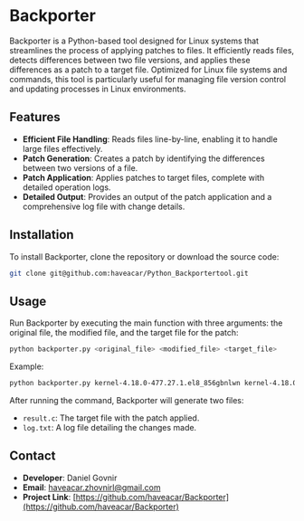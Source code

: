 
# Backporter

Backporter is a Python-based tool designed for Linux systems that streamlines the process of applying patches to files. It efficiently reads files, detects differences between two file versions, and applies these differences as a patch to a target file. Optimized for Linux file systems and commands, this tool is particularly useful for managing file version control and updating processes in Linux environments.

## Features

- **Efficient File Handling**: Reads files line-by-line, enabling it to handle large files effectively.
- **Patch Generation**: Creates a patch by identifying the differences between two versions of a file.
- **Patch Application**: Applies patches to target files, complete with detailed operation logs.
- **Detailed Output**: Provides an output of the patch application and a comprehensive log file with change details.

## Installation

To install Backporter, clone the repository or download the source code:

```bash
git clone git@github.com:haveacar/Python_Backportertool.git
```

## Usage

Run Backporter by executing the main function with three arguments: the original file, the modified file, and the target file for the patch:

```bash
python backporter.py <original_file> <modified_file> <target_file>
```
Example:
```bash
python backporter.py kernel-4.18.0-477.27.1.el8_856gbnlwn kernel-4.18.0-513.5.1.el8_92fqrcwu_ l2cap_core.cf7zq5cwb
```

After running the command, Backporter will generate two files:

- `result.c`: The target file with the patch applied.
- `log.txt`: A log file detailing the changes made.

## Contact


- **Developer**: Daniel Govnir
- **Email**: haveacar.zhovnirl@gmail.com
- **Project Link**: [https://github.com/haveacar/Backporter](https://github.com/haveacar/Backporter)
